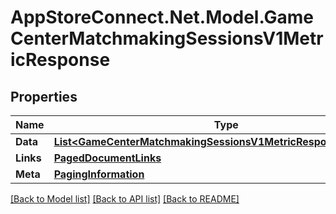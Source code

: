 # AppStoreConnect.Net.Model.GameCenterMatchmakingSessionsV1MetricResponse

## Properties

Name | Type | Description | Notes
------------ | ------------- | ------------- | -------------
**Data** | [**List&lt;GameCenterMatchmakingSessionsV1MetricResponseDataInner&gt;**](GameCenterMatchmakingSessionsV1MetricResponseDataInner.md) |  | 
**Links** | [**PagedDocumentLinks**](PagedDocumentLinks.md) |  | 
**Meta** | [**PagingInformation**](PagingInformation.md) |  | [optional] 

[[Back to Model list]](../README.md#documentation-for-models) [[Back to API list]](../README.md#documentation-for-api-endpoints) [[Back to README]](../README.md)

